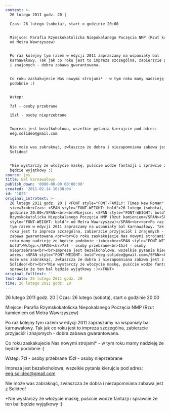 ```yaml
---
content: >-
  26 lutego 2011 godz. 20 | 

  Czas: 26 lutego (sobota), start o godzinie 20:00


  Miejsce: Parafia Rzymskokatolicka Niepokalanego Poczęcia NMP (Rzut kamieniem
  od Metra Wawrzyszew)


  Po raz kolejny tym razem w edycji 2011 zapraszamy na wspaniały bal
  karnawałowy. Tak jak co roku jest to impreza szczególna, zabierzcie przyjaciół
  i znajomych - dobra zabawa gwarantowana.


  Co roku zaskakujecie Nas nowymi strojami* - w tym roku mamy nadzieję że będzie
  podobnie :)


  Wstęp:

  7zł - osoby przebrane

  15zł - osoby nieprzebrane


  Impreza jest bezalkoholowa, wszelkie pytania kierujcie pod adres:
  eeg.solideo@gmail.com


  Nie może was zabraknąć, zwłaszcza że dobra i niezapomniana zabawa jest z
  Solideo!


  *Nie wystarczy że włożycie maskę, puśćcie wodze fantazji i sprawcie że ten bal
  będzie wyjątkowy :) 
source: jos
title: Bal karnawałowy
publish_down: '0000-00-00 00:00:00'
created: '2011-02-14 16:38:04'
id: '1025'
original_introtext: >-
  26 lutego 2011 godz. 20 | <FONT style="FONT-FAMILY: Times New Roman"
  size=3><br>Czas: <SPAN style="FONT-WEIGHT: bold">26 lutego (sobota), start o
  godzinie 20:00</SPAN><br><br>Miejsce: <SPAN style="FONT-WEIGHT: bold">Parafia
  Rzymskokatolicka Niepokalanego Poczęcia NMP (Rzut kamieniem</SPAN><SPAN
  style="FONT-WEIGHT: bold"> od Metra Wawrzyszew)</SPAN><br><br>Po raz kolejny
  tym razem w edycji 2011 zapraszamy na wspaniały bal karnawałowy. Tak jak co
  roku jest to impreza szczególna, zabierzcie przyjaciół i znajomych - dobra
  zabawa gwarantowana.<br><br>Co roku zaskakujecie Nas nowymi strojami* - w tym
  roku mamy nadzieję że będzie podobnie :)<br><br><SPAN style="FONT-WEIGHT:
  bold">Wstęp:</SPAN><br>7zł - osoby przebrane<br>15zł - osoby
  nieprzebrane<br><br>Impreza jest bezalkoholowa, wszelkie pytania kierujcie pod
  adres: <SPAN style="FONT-WEIGHT: bold">eeg.solideo@gmail.com</SPAN><br><br>Nie
  może was zabraknąć, zwłaszcza że dobra i niezapomniana zabawa jest z
  Solideo!<br><br>*Nie wystarczy że włożycie maskę, puśćcie wodze fantazji i
  sprawcie że ten bal będzie wyjątkowy :)</FONT> 
original_fulltext: ''
text-date: 26 lutego 2011 godz. 20
time: 26 lutego 2011 godz. 20
---
```

26 lutego 2011 godz. 20 | 
Czas: 26 lutego (sobota), start o godzinie 20:00

Miejsce: Parafia Rzymskokatolicka Niepokalanego Poczęcia NMP (Rzut kamieniem od Metra Wawrzyszew)

Po raz kolejny tym razem w edycji 2011 zapraszamy na wspaniały bal karnawałowy. Tak jak co roku jest to impreza szczególna, zabierzcie przyjaciół i znajomych - dobra zabawa gwarantowana.

Co roku zaskakujecie Nas nowymi strojami* - w tym roku mamy nadzieję że będzie podobnie :)

Wstęp:
7zł - osoby przebrane
15zł - osoby nieprzebrane

Impreza jest bezalkoholowa, wszelkie pytania kierujcie pod adres: eeg.solideo@gmail.com

Nie może was zabraknąć, zwłaszcza że dobra i niezapomniana zabawa jest z Solideo!

*Nie wystarczy że włożycie maskę, puśćcie wodze fantazji i sprawcie że ten bal będzie wyjątkowy :) 

<!--{{json:{"created_date":"2011-02-14 16:38:04","publish_down":"0000-00-00 00:00:00","id":"1025"}}}-->